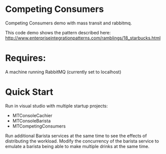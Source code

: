 # Competing Consumers
Competing Consumers demo with mass transit and rabbitmq.

This code demo shows the pattern described here: http://www.enterpriseintegrationpatterns.com/ramblings/18_starbucks.html  


# Requires:  
A machine running RabbitMQ (currently set to localhost)

# Quick Start
Run in visual studio with multiple startup projects:  
-  MTConsoleCachier
-  MTConsoleBarista
-  MTCompetingConsumers 


Run additional Barista services at the same time to see the effects of distributing the workload.
Modify the concurrency of the barista service to emulate a barista being able to make multiple drinks at the same time.


